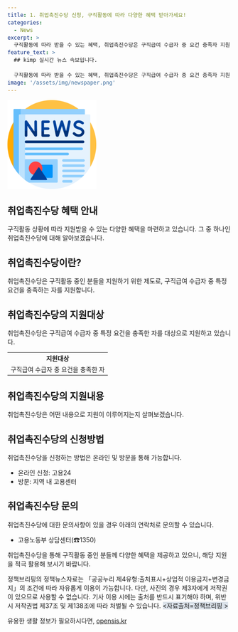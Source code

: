 ```yaml
---
title: 1. 취업촉진수당 신청, 구직활동에 따라 다양한 혜택 받아가세요!
categories:
  - News
excerpt: >
  구직활동에 따라 받을 수 있는 혜택, 취업촉진수당은 구직급여 수급자 중 요건 충족자 지원. 온라인 및 방문 신청 가능. 자세한 내용은 고용노동부 상담센터(☎1350)로 문의 바랍니다. (자료출처=정책브리핑 www.korea.kr)
feature_text: >
  ## kimp 실시간 뉴스 속보입니다.

  구직활동에 따라 받을 수 있는 혜택, 취업촉진수당은 구직급여 수급자 중 요건 충족자 지원. 온라인 및 방문 신청 가능. 자세한 내용은 고용노동부 상담센터(☎1350)로 문의 바랍니다. (자료출처=정책브리핑 www.korea.kr)
image: '/assets/img/newspaper.png'
---
```


<p><img src="/assets/img/newspaper.png" alt="kimplant 속보" /></p>

<h2>취업촉진수당 혜택 안내</h2>

<p data-ke-size="size16">구직활동 상황에 따라 지원받을 수 있는 다양한 혜택을 마련하고 있습니다. 그 중 하나인 취업촉진수당에 대해 알아보겠습니다.</p>

<h2>취업촉진수당이란?</h2>

<p data-ke-size="size16">취업촉진수당은 구직활동 중인 분들을 지원하기 위한 제도로, 구직급여 수급자 중 특정 요건을 충족하는 자를 지원합니다.</p>

<h2>취업촉진수당의 지원대상</h2>

<p data-ke-size="size16">취업촉진수당은 구직급여 수급자 중 특정 요건을 충족한 자를 대상으로 지원하고 있습니다.</p>

<table>
    <tr>
        <td style="text-align: center; height: 17px;"><b>지원대상</b></td>
    </tr>
    <tr>
        <td style="text-align: center; height: 17px;">구직급여 수급자 중 요건을 충족한 자</td>
    </tr>
</table>

<h2>취업촉진수당의 지원내용</h2>

<p data-ke-size="size16">취업촉진수당은 어떤 내용으로 지원이 이루어지는지 살펴보겠습니다.</p>

<h2>취업촉진수당의 신청방법</h2>

<p data-ke-size="size16">취업촉진수당을 신청하는 방법은 온라인 및 방문을 통해 가능합니다.</p>

<ul>
    <li>온라인 신청: 고용24</li>
    <li>방문: 지역 내 고용센터</li>
</ul>

<h2>취업촉진수당 문의</h2>

<p data-ke-size="size16">취업촉진수당에 대한 문의사항이 있을 경우 아래의 연락처로 문의할 수 있습니다.</p>

<ul>
    <li>고용노동부 상담센터(☎1350)</li>
</ul>

<p data-ke-size="size16">취업촉진수당을 통해 구직활동 중인 분들께 다양한 혜택을 제공하고 있으니, 해당 지원을 적극 활용해 보시기 바랍니다.</p>

<p data-ke-size="size16">정책브리핑의 정책뉴스자료는 「공공누리 제4유형:출처표시+상업적 이용금지+변경금지」의 조건에 따라 자유롭게 이용이 가능합니다. 다만, 사진의 경우 제3자에게 저작권이 있으므로 사용할 수 없습니다. 기사 이용 시에는 출처를 반드시 표기해야 하며, 위반 시 저작권법 제37조 및 제138조에 따라 처벌될 수 있습니다. <span style="background-color: #21538527;">&lt;자료출처=정책브리핑 &gt;</span></p>
유용한 생활 정보가 필요하시다면, <a href="https://opensis.kr" rel="dofollow">opensis.kr</a>


